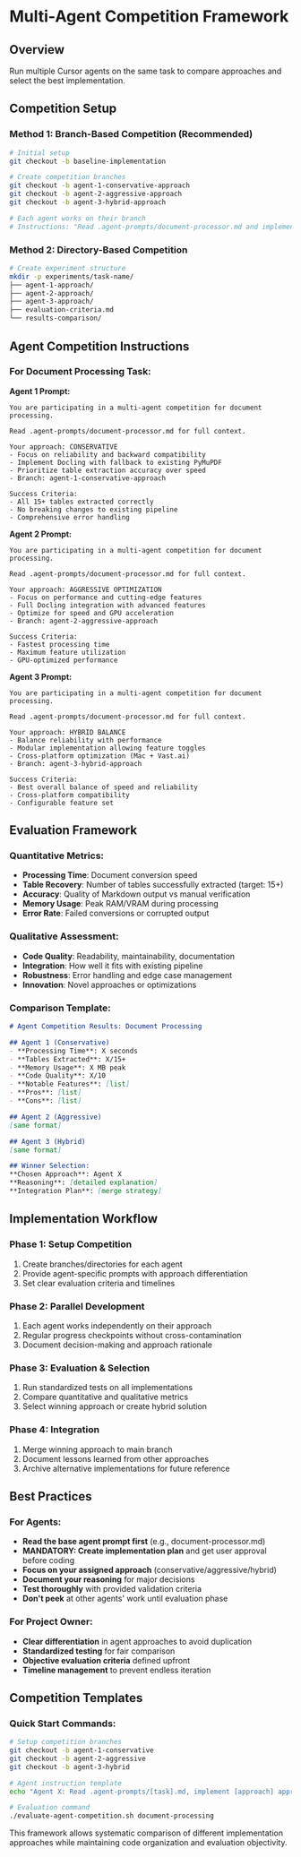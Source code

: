 # Multi-Agent Competition Framework

## Overview
Run multiple Cursor agents on the same task to compare approaches and select the best implementation.

## Competition Setup

### Method 1: Branch-Based Competition (Recommended)
```bash
# Initial setup
git checkout -b baseline-implementation

# Create competition branches
git checkout -b agent-1-conservative-approach
git checkout -b agent-2-aggressive-approach
git checkout -b agent-3-hybrid-approach

# Each agent works on their branch
# Instructions: "Read .agent-prompts/document-processor.md and implement your approach"
```

### Method 2: Directory-Based Competition
```bash
# Create experiment structure
mkdir -p experiments/task-name/
├── agent-1-approach/
├── agent-2-approach/
├── agent-3-approach/
├── evaluation-criteria.md
└── results-comparison/
```

## Agent Competition Instructions

### For Document Processing Task:
**Agent 1 Prompt:**
```
You are participating in a multi-agent competition for document processing.

Read .agent-prompts/document-processor.md for full context.

Your approach: CONSERVATIVE
- Focus on reliability and backward compatibility
- Implement Docling with fallback to existing PyMuPDF
- Prioritize table extraction accuracy over speed
- Branch: agent-1-conservative-approach

Success Criteria:
- All 15+ tables extracted correctly
- No breaking changes to existing pipeline
- Comprehensive error handling
```

**Agent 2 Prompt:**
```
You are participating in a multi-agent competition for document processing.

Read .agent-prompts/document-processor.md for full context.

Your approach: AGGRESSIVE OPTIMIZATION
- Focus on performance and cutting-edge features
- Full Docling integration with advanced features
- Optimize for speed and GPU acceleration
- Branch: agent-2-aggressive-approach

Success Criteria:
- Fastest processing time
- Maximum feature utilization
- GPU-optimized performance
```

**Agent 3 Prompt:**
```
You are participating in a multi-agent competition for document processing.

Read .agent-prompts/document-processor.md for full context.

Your approach: HYBRID BALANCE
- Balance reliability with performance
- Modular implementation allowing feature toggles
- Cross-platform optimization (Mac + Vast.ai)
- Branch: agent-3-hybrid-approach

Success Criteria:
- Best overall balance of speed and reliability
- Cross-platform compatibility
- Configurable feature set
```

## Evaluation Framework

### Quantitative Metrics:
- **Processing Time**: Document conversion speed
- **Table Recovery**: Number of tables successfully extracted (target: 15+)
- **Accuracy**: Quality of Markdown output vs manual verification
- **Memory Usage**: Peak RAM/VRAM during processing
- **Error Rate**: Failed conversions or corrupted output

### Qualitative Assessment:
- **Code Quality**: Readability, maintainability, documentation
- **Integration**: How well it fits with existing pipeline
- **Robustness**: Error handling and edge case management
- **Innovation**: Novel approaches or optimizations

### Comparison Template:
```markdown
# Agent Competition Results: Document Processing

## Agent 1 (Conservative)
- **Processing Time**: X seconds
- **Tables Extracted**: X/15+
- **Memory Usage**: X MB peak
- **Code Quality**: X/10
- **Notable Features**: [list]
- **Pros**: [list]
- **Cons**: [list]

## Agent 2 (Aggressive)
[same format]

## Agent 3 (Hybrid)
[same format]

## Winner Selection:
**Chosen Approach**: Agent X
**Reasoning**: [detailed explanation]
**Integration Plan**: [merge strategy]
```

## Implementation Workflow

### Phase 1: Setup Competition
1. Create branches/directories for each agent
2. Provide agent-specific prompts with approach differentiation
3. Set clear evaluation criteria and timelines

### Phase 2: Parallel Development
1. Each agent works independently on their approach
2. Regular progress checkpoints without cross-contamination
3. Document decision-making and approach rationale

### Phase 3: Evaluation & Selection
1. Run standardized tests on all implementations
2. Compare quantitative and qualitative metrics
3. Select winning approach or create hybrid solution

### Phase 4: Integration
1. Merge winning approach to main branch
2. Document lessons learned from other approaches
3. Archive alternative implementations for future reference

## Best Practices

### For Agents:
- **Read the base agent prompt first** (e.g., document-processor.md)
- **MANDATORY: Create implementation plan** and get user approval before coding
- **Focus on your assigned approach** (conservative/aggressive/hybrid)
- **Document your reasoning** for major decisions
- **Test thoroughly** with provided validation criteria
- **Don't peek** at other agents' work until evaluation phase

### For Project Owner:
- **Clear differentiation** in agent approaches to avoid duplication
- **Standardized testing** for fair comparison
- **Objective evaluation criteria** defined upfront
- **Timeline management** to prevent endless iteration

## Competition Templates

### Quick Start Commands:
```bash
# Setup competition branches
git checkout -b agent-1-conservative
git checkout -b agent-2-aggressive
git checkout -b agent-3-hybrid

# Agent instruction template
echo "Agent X: Read .agent-prompts/[task].md, implement [approach] approach on branch agent-X-[approach]"

# Evaluation command
./evaluate-agent-competition.sh document-processing
```

This framework allows systematic comparison of different implementation approaches while maintaining code organization and evaluation objectivity.
